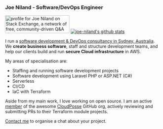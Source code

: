 ### Joe Niland - Software/DevOps Engineer

<a href="https://stackexchange.com/users/152432"><img src="https://stackexchange.com/users/flair/152432.png?theme=clean" width="208" height="58" alt="profile for Joe Niland on Stack Exchange, a network of free, community-driven Q&amp;A sites" title="profile for Joe Niland on Stack Exchange, a network of free, community-driven Q&amp;A sites"></a>
[![joe-niland's github stats](https://github-readme-stats.vercel.app/api?username=joe-niland&count_private=true&show_icons=true&theme=radical&hide_rank=false)](https://github.com/anuraghazra/github-readme-stats)

I run a [software development & DevOps consultancy in Sydney, Australia](https://originalmind.com.au). We **create business software**, staff and structure development teams, and help our clients build and run **secure Cloud infrastructure** in AWS.

My areas of specialisation are:
- Staffing and running software development projects
- Software development using Laravel PHP or ASP.NET (C#)
- Serverless
- CI/CD
- IaC with Terraform

Aside from my main work, I love working on open source. I am an active [member](https://github.com/orgs/cloudposse/people?query=role%3Amember) of the awesome [CloudPosse](https://github.com/cloudposse) GitHub org, actively reviewing and submitting PRs to their Terraform module projects.

[Contact me](https://originalmind.com.au/#contact) to organise a chat about your project.
